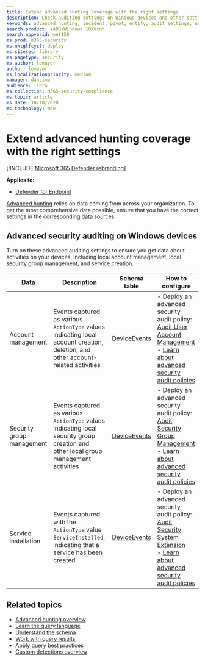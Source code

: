 ```yaml
---
title: Extend advanced hunting coverage with the right settings
description: Check auditing settings on Windows devices and other settings to help ensure that you get the most comprehensive data in advanced hunting
keywords: advanced hunting, incident, pivot, entity, audit settings, user account management, security group management, threat hunting, cyber threat hunting, search, query, telemetry, mdatp, Microsoft Defender ATP, Microsoft Defender Advanced Threat Protection, Windows Defender, Windows Defender ATP, Windows Defender Advanced Threat Protection
search.product: eADQiWindows 10XVcnh
search.appverid: met150
ms.prod: m365-security
ms.mktglfcycl: deploy
ms.sitesec: library
ms.pagetype: security
ms.author: lomayor
author: lomayor
ms.localizationpriority: medium
manager: dansimp
audience: ITPro
ms.collection: M365-security-compliance
ms.topic: article
ms.date: 10/10/2020
ms.technology: mde
---
```


# Extend advanced hunting coverage with the right settings

[!INCLUDE [Microsoft 365 Defender rebranding](../../includes/microsoft-defender.md)]

**Applies to:**

- [Defender for Endpoint](https://go.microsoft.com/fwlink/?linkid=2154037)

[Advanced hunting](advanced-hunting-overview.md) relies on data coming from across your organization. To get the most comprehensive data possible, ensure that you have the correct settings in the corresponding data sources.

## Advanced security auditing on Windows devices

Turn on these advanced auditing settings to ensure you get data about activities on your devices, including local account management, local security group management, and service creation.

Data | Description | Schema table | How to configure
-|-|-|-
Account management | Events captured as various `ActionType` values indicating local account creation, deletion, and other account-related activities | [DeviceEvents](advanced-hunting-deviceevents-table.md) | - Deploy an advanced security audit policy: [Audit User Account Management](https://docs.microsoft.com/windows/security/threat-protection/auditing/audit-user-account-management)<br> - [Learn about advanced security audit policies](https://docs.microsoft.com/windows/security/threat-protection/auditing/advanced-security-auditing)
Security group management | Events captured as various `ActionType` values indicating local security group creation and other local group management activities | [DeviceEvents](advanced-hunting-deviceevents-table.md) | - Deploy an advanced security audit policy: [Audit Security Group Management](https://docs.microsoft.com/windows/security/threat-protection/auditing/audit-security-group-management)<br> - [Learn about advanced security audit policies](https://docs.microsoft.com/windows/security/threat-protection/auditing/advanced-security-auditing)
Service installation | Events captured with the `ActionType` value `ServiceInstalled`, indicating that a service has been created | [DeviceEvents](advanced-hunting-deviceevents-table.md) | - Deploy an advanced security audit policy: [Audit Security System Extension](https://docs.microsoft.com/windows/security/threat-protection/auditing/audit-security-system-extension)<br> - [Learn about advanced security audit policies](https://docs.microsoft.com/windows/security/threat-protection/auditing/advanced-security-auditing)

## Related topics

- [Advanced hunting overview](advanced-hunting-overview.md)
- [Learn the query language](advanced-hunting-query-language.md)
- [Understand the schema](advanced-hunting-schema-reference.md)
- [Work with query results](advanced-hunting-query-results.md)
- [Apply query best practices](advanced-hunting-best-practices.md)
- [Custom detections overview](overview-custom-detections.md)
